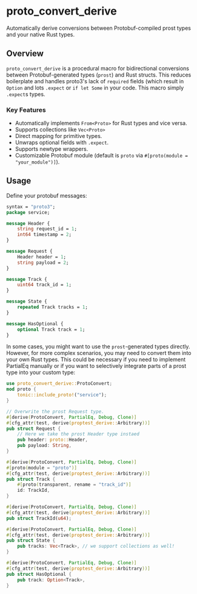 # proto_convert_derive

Automatically derive conversions between Protobuf-compiled prost types and your native Rust types.

## Overview

`proto_convert_derive` is a procedural macro for bidirectional conversions between Protobuf-generated types (`prost`) and Rust structs. This reduces boilerplate and handles proto3's lack of `required` fields (which result in `Option` and lots `.expect` or `if let Some` in your code. This macro simply `.expect`s types.

### Key Features

- Automatically implements `From<Proto>` for Rust types and vice versa.
- Supports collections like `Vec<Proto>`
- Direct mapping for primitive types.
- Unwraps optional fields with `.expect`.
- Supports newtype wrappers.
- Customizable Protobuf module (default is `proto` via `#[proto(module = "your_module")]`).


## Usage

Define your protobuf messages:

```protobuf
syntax = "proto3";
package service;

message Header {
    string request_id = 1;
    int64 timestamp = 2;
}

message Request {
    Header header = 1;
    string payload = 2;
}

message Track {
    uint64 track_id = 1;
}

message State {
    repeated Track tracks = 1;
}

message HasOptional {
    optional Track track = 1;
}
```

In some cases, you might want to use the `prost`-generated types directly.
However, for more complex scenarios, you may need to convert them into your own
Rust types. This could be necessary if you need to implement PartialEq manually
or if you want to selectively integrate parts of a prost type into your custom
type:

```rust
use proto_convert_derive::ProtoConvert;
mod proto {
    tonic::include_proto!("service");
}

// Overwrite the prost Request type.
#[derive(ProtoConvert, PartialEq, Debug, Clone)]
#[cfg_attr(test, derive(proptest_derive::Arbitrary))]
pub struct Request {
    // Here we take the prost Header type instaed
    pub header: proto::Header,
    pub payload: String,
}

#[derive(ProtoConvert, PartialEq, Debug, Clone)]
#[proto(module = "proto")]
#[cfg_attr(test, derive(proptest_derive::Arbitrary))]
pub struct Track {
    #[proto(transparent, rename = "track_id")]
    id: TrackId,
}

#[derive(ProtoConvert, PartialEq, Debug, Clone)]
#[cfg_attr(test, derive(proptest_derive::Arbitrary))]
pub struct TrackId(u64);

#[derive(ProtoConvert, PartialEq, Debug, Clone)]
#[cfg_attr(test, derive(proptest_derive::Arbitrary))]
pub struct State {
    pub tracks: Vec<Track>, // we support collections as well!
}

#[derive(ProtoConvert, PartialEq, Debug, Clone)]
#[cfg_attr(test, derive(proptest_derive::Arbitrary))]
pub struct HasOptional {
    pub track: Option<Track>,
}
```
